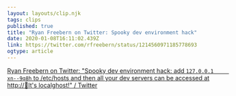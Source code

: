 ```yaml
---
layout: layouts/clip.njk
tags: clips
published: true
title: "Ryan Freebern on Twitter: Spooky dev environment hack"
date: 2020-01-08T16:11:02.439Z
link: https://twitter.com/rfreebern/status/1214560971185778693
ogtype: article
---
```

[Ryan Freebern on Twitter: "Spooky dev environment hack: add `127.0.0.1     xn--9q8h` to /etc/hosts and then all your dev servers can be accessed at http://👻It's localghost!" / Twitter](https://twitter.com/rfreebern/status/1214560971185778693)
